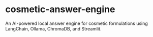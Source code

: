 # cosmetic-answer-engine
An AI-powered local answer engine for cosmetic formulations using LangChain, Ollama, ChromaDB, and Streamlit.

